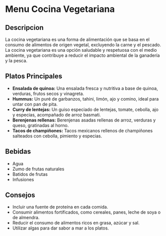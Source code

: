 # Menu Cocina Vegetariana

## Descripcion
La cocina vegetariana es una forma de alimentación que se basa en el consumo de alimentos de origen vegetal, excluyendo la carne y el pescado. La cocina vegetariana es una opción saludable y respetuosa con el medio ambiente, ya que contribuye a reducir el impacto ambiental de la ganadería y la pesca.

## Platos Principales
- **Ensalada de quinoa:** Una ensalada fresca y nutritiva a base de quinoa, verduras, frutos secos y vinagreta.
- **Hummus:** Un puré de garbanzos, tahini, limón, ajo y comino, ideal para untar con pan de pita.
- **Curry de lentejas:** Un guiso especiado de lentejas, tomate, cebolla, ajo y especias, acompañado de arroz basmati.
- **Berenjenas rellenas:** Berenjenas asadas rellenas de arroz, verduras y queso, gratinadas al horno.
- **Tacos de champiñones:** Tacos mexicanos rellenos de champiñones salteados con cebolla, pimiento y especias.

## Bebidas
- Agua
- Zumo de frutas naturales
- Batidos de frutas
- Infusiones

## Consejos
- Incluir una fuente de proteína en cada comida. 
- Consumir alimentos fortificados, como cereales, panes, leche de soya o de almendra. 
- Reducir el consumo de alimentos ricos en grasa, azúcar y sal. 
- Utilizar algas para dar sabor a mar a los platos. 